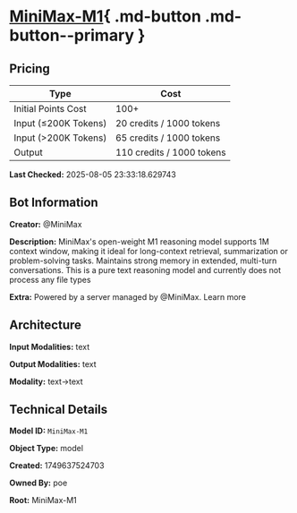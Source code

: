 # [MiniMax-M1](https://poe.com/MiniMax-M1){ .md-button .md-button--primary }

## Pricing

| Type | Cost |
|------|------|
| Initial Points Cost | 100+ |
| Input (≤200K Tokens) | 20 credits / 1000 tokens |
| Input (>200K Tokens) | 65 credits / 1000 tokens |
| Output | 110 credits / 1000 tokens |

**Last Checked:** 2025-08-05 23:33:18.629743


## Bot Information

**Creator:** @MiniMax

**Description:** MiniMax's open-weight M1 reasoning model supports 1M context window, making it ideal for long-context retrieval, summarization or problem-solving tasks. Maintains strong memory in extended, multi-turn conversations.
This is a pure text reasoning model and currently does not process any file types

**Extra:** Powered by a server managed by @MiniMax. Learn more


## Architecture

**Input Modalities:** text

**Output Modalities:** text

**Modality:** text->text


## Technical Details

**Model ID:** `MiniMax-M1`

**Object Type:** model

**Created:** 1749637524703

**Owned By:** poe

**Root:** MiniMax-M1
